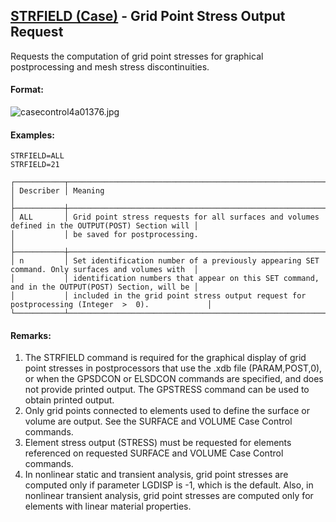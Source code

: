 ## [STRFIELD (Case)](https://help.hexagonmi.com/bundle/MSC_Nastran_2022.4/page/Nastran_Combined_Book/qrg/casecontrol4a/TOC.STRFIELD.Case.xhtml) - Grid Point Stress Output Request

Requests the computation of grid point stresses for graphical postprocessing and mesh stress discontinuities.

#### Format:

![casecontrol4a01376.jpg](https://help-be.hexagonmi.com/bundle/MSC_Nastran_2022.4/page/Nastran_Combined_Book/qrg/casecontrol4a/../../../assets/casecontrol4a01376.jpg?_LANG=enus)  

#### Examples:

```nastran
STRFIELD=ALL
STRFIELD=21
```

```text
┌───────────┬──────────────────────────────────────────────────────────────────────────────────────────────────┐
│ Describer │ Meaning                                                                                          │
├───────────┼──────────────────────────────────────────────────────────────────────────────────────────────────┤
│ ALL       │ Grid point stress requests for all surfaces and volumes defined in the OUTPUT(POST) Section will │
│           │ be saved for postprocessing.                                                                     │
├───────────┼──────────────────────────────────────────────────────────────────────────────────────────────────┤
│ n         │ Set identification number of a previously appearing SET command. Only surfaces and volumes with  │
│           │ identification numbers that appear on this SET command, and in the OUTPUT(POST) Section, will be │
│           │ included in the grid point stress output request for postprocessing (Integer  >  0).             │
└───────────┴──────────────────────────────────────────────────────────────────────────────────────────────────┘
```

#### Remarks:

1. The STRFIELD command is required for the graphical display of grid point stresses in postprocessors that use the .xdb file (PARAM,POST,0), or when the GPSDCON or ELSDCON commands are specified, and does not provide printed output. The GPSTRESS command can be used to obtain printed output.
2. Only grid points connected to elements used to define the surface or volume are output. See the SURFACE and VOLUME Case Control commands.
3. Element stress output (STRESS) must be requested for elements referenced on requested SURFACE and VOLUME Case Control commands.
4. In nonlinear static and transient analysis, grid point stresses are computed only if parameter LGDISP is -1, which is the default. Also, in nonlinear transient analysis, grid point stresses are computed only for elements with linear material properties.

